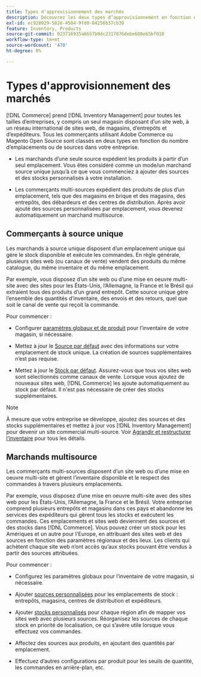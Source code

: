 ```yaml
---
title: Types d'approvisionnement des marchés
description: Découvrez les deux types d’approvisionnement en fonction du nombre d’emplacements ou de sources dans votre entreprise.
exl-id: ec928929-5826-4504-9fd0-84256b37cb39
feature: Inventory, Products
source-git-commit: 023716935a6657b0dc2317876debe608e65bf010
workflow-type: tm+mt
source-wordcount: '470'
ht-degree: 0%

---
```


# Types d&#39;approvisionnement des marchés

[!DNL Commerce] prend [!DNL Inventory Management] pour toutes les tailles d’entreprises, y compris un seul magasin disposant d’un site web, à un réseau international de sites web, de magasins, d’entrepôts et d’expéditeurs. Tous les commerçants utilisant Adobe Commerce ou Magento Open Source sont classés en deux types en fonction du nombre d’emplacements ou de sources dans votre entreprise.

- Les marchands d’une seule source expédient les produits à partir d’un seul emplacement. Vous êtes considéré comme un mode/un marchand source unique jusqu’à ce que vous commenciez à ajouter des sources et des stocks personnalisés à votre installation.

- Les commerçants multi-sources expédient des produits de plus d’un emplacement, tels que des magasins en brique et des magasins, des entrepôts, des débardeurs et des centres de distribution. Après avoir ajouté des sources personnalisées par emplacement, vous devenez automatiquement un marchand multisource.

## Commerçants à source unique

Les marchands à source unique disposent d’un emplacement unique qui gère le stock disponible et exécute les commandes. En règle générale, plusieurs sites web (ou canaux de vente) vendent des produits du même catalogue, du même inventaire et du même emplacement.

Par exemple, vous disposez d’un site web ou d’une mise en oeuvre multi-site avec des sites pour les États-Unis, l’Allemagne, la France et le Brésil qui extraient tous des produits d’un grand entrepôt. Cette source unique gère l’ensemble des quantités d’inventaire, des envois et des retours, quel que soit le canal de vente qui reçoit la commande.

Pour commencer :

- Configurer [paramètres globaux et de produit](configuration.md) pour l’inventaire de votre magasin, si nécessaire.

- Mettez à jour le [Source par défaut](sources-manage.md) avec des informations sur votre emplacement de stock unique. La création de sources supplémentaires n’est pas requise.

- Mettez à jour le [Stock par défaut](stocks-manage.md). Assurez-vous que tous vos sites web sont sélectionnés comme canaux de vente. Lorsque vous ajoutez de nouveaux sites web, [!DNL Commerce] les ajoute automatiquement au stock par défaut. Il n&#39;est pas nécessaire de créer des stocks supplémentaires.

>[!NOTE]
>
>À mesure que votre entreprise se développe, ajoutez des sources et des stocks supplémentaires et mettez à jour vos [!DNL Inventory Management] pour devenir un site commercial multi-source. Voir [Agrandir et restructurer l’inventaire](expand-restructure.md) pour tous les détails.

## Marchands multisource

Les commerçants multi-sources disposent d’un site web ou d’une mise en oeuvre multi-site et gèrent l’inventaire disponible et le respect des commandes à travers plusieurs emplacements.

Par exemple, vous disposez d’une mise en oeuvre multi-site avec des sites web pour les États-Unis, l’Allemagne, la France et le Brésil. Votre entreprise comprend plusieurs entrepôts et magasins dans ces pays et abandonne les services des expéditeurs qui gèrent tous les stocks et exécutent les commandes. Ces emplacements et sites web deviennent des sources et des stocks dans [!DNL Commerce]. Vous pouvez créer un stock pour les Amériques et un autre pour l&#39;Europe, en attribuant des sites web et des sources en fonction des paramètres régionaux et des lieux. Les clients qui achètent chaque site web n’ont accès qu’aux stocks pouvant être vendus à partir des sources attribuées.

Pour commencer :

- Configurez les paramètres globaux pour l’inventaire de votre magasin, si nécessaire.

- Ajouter [sources personnalisées](sources-add.md) pour les emplacements de stock : entrepôts, magasins, centres de distribution et expéditeurs.

- Ajouter [stocks personnalisés](stocks-add.md) pour chaque région afin de mapper vos sites web avec plusieurs sources. Réorganisez les sources de chaque stock en priorité de localisation, ce qui s’avère utile lorsque vous effectuez vos commandes.

- Affectez des sources aux produits, en ajoutant des quantités par emplacement.

- Effectuez d’autres configurations par produit pour les seuils de quantité, les commandes en arrière-plan, etc.
